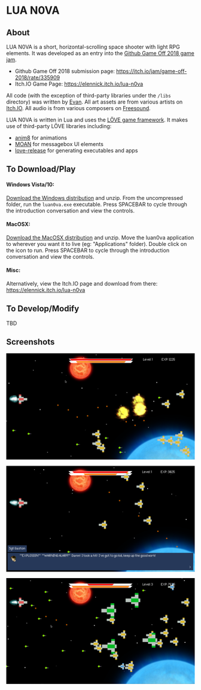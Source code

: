 # LUA N0VA

## About

LUA N0VA is a short, horizontal-scrolling space shooter with light RPG elements. It was developed as an entry into the [Github Game Off 2018 game jam](https://itch.io/jam/game-off-2018).

* Github Game Off 2018 submission page: https://itch.io/jam/game-off-2018/rate/335909
* Itch.IO Game Page: https://elennick.itch.io/lua-n0va

All code (with the exception of third-party libraries under the `/libs` directory) was written by [Evan](https://github.com/elennick). All art assets are from various artists on [Itch.IO](https://itch.io/game-assets/free). All audio is from various composers on [Freesound](https://freesound.org/).

LUA N0VA is written in Lua and uses the [LÖVE game framework](https://love2d.org/). It makes use of third-party LÖVE libraries including:

* [anim8](https://github.com/kikito/anim8) for animations
* [MOAN](https://github.com/ttxi/Moan.lua) for messagebox UI elements
* [love-release](https://github.com/MisterDA/love-release) for generating executables and apps

## To Download/Play

#### Windows Vista/10:

[Download the Windows distribution](https://github.com/elennick/luan0va/blob/master/dist/) and unzip. From the uncompressed folder, run the `luan0va.exe` executable. Press SPACEBAR to cycle through the introduction conversation and view the controls.

#### MacOSX:

[Download the MacOSX distribution](https://github.com/elennick/luan0va/blob/master/dist/) and unzip. Move the luan0va application to wherever you want it to live (eg: "Applications" folder). Double click on the icon to run. Press SPACEBAR to cycle through the introduction conversation and view the controls.

#### Misc:

Alternatively, view the Itch.IO page and download from there: https://elennick.itch.io/lua-n0va

## To Develop/Modify

TBD

## Screenshots

![Screenshot 1](https://github.com/elennick/luan0va/blob/master/screenshots/luan0va1.png)

![Screenshot 2](https://github.com/elennick/luan0va/blob/master/screenshots/luan0va2.png)

![Screenshot 3](https://github.com/elennick/luan0va/blob/master/screenshots/luan0va3.png)

